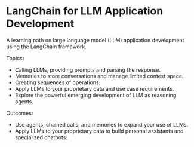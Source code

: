 # LangChain for LLM Application Development

A learning path on large language model (LLM) application development using the LangChain framework.

Topics:
- Calling LLMs, providing prompts and parsing the response.
- Memories to store conversations and manage limited context space.
- Creating sequences of operations.
- Apply LLMs to your proprietary data and use case requirements.
- Explore the powerful emerging development of LLM as reasoning agents.

Outcomes:
- Use agents, chained calls, and memories to expand your use of LLMs.
- Apply LLMs to your proprietary data to build personal assistants and specialized chatbots.
